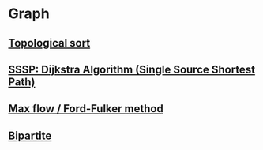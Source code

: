 # Graph

## [Topological sort](graph_topological_sort.md)

## [SSSP: Dijkstra Algorithm (Single Source Shortest Path)](graph_dijkstra_sssp.md)

## [Max flow / Ford-Fulker method](graph_max_flow.md)

## [Bipartite](graph_bipartite.md)